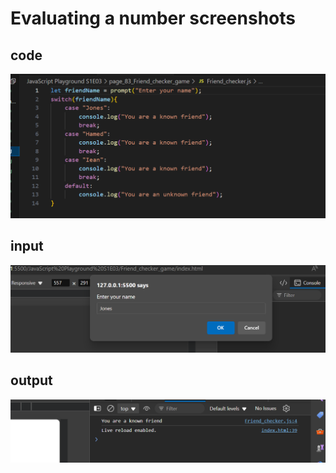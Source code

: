 # Evaluating a number screenshots

## code
![code](Screenshots/code.png)
## input
![Input](Screenshots/input.png)
## output
![Output](Screenshots/output.png)
